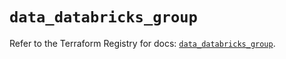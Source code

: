 # `data_databricks_group`

Refer to the Terraform Registry for docs: [`data_databricks_group`](https://registry.terraform.io/providers/databricks/databricks/1.44.0/docs/data-sources/group).
